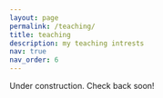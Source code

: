 ```yaml
---
layout: page
permalink: /teaching/
title: teaching
description: my teaching intrests
nav: true
nav_order: 6
---
```


Under construction. Check back soon!
